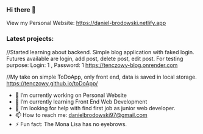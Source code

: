### Hi there 👋
View my Personal Website: https://daniel-brodowski.netlify.app

### Latest projects: 
//Started learning about backend. Simple blog application with faked login. 
Futures available are login, add post, delete post, edit post. 
For testing purpose: Login: 1 , Password: 1
https://tenczowy-blog.onrender.com 

//My take on simple ToDoApp, only front end, data is saved in local storage.
https://tenczowy.github.io/toDoApp/



- 🔭 I’m currently working on Personal Website
- 🌱 I’m currently learning Front End Web Development
- 🤔 I’m looking for help with find first job as junior web developer.
- 📫 How to reach me: danielbrodowski97@gmail.com
- ⚡ Fun fact: The Mona Lisa has no eyebrows.

<!--
**tenczowy/tenczowy** is a ✨ _special_ ✨ repository because its `README.md` (this file) appears on your GitHub profile.

Here are some ideas to get you started:

- 🔭 I’m currently working on ...
- 🌱 I’m currently learning ...
- 👯 I’m looking to collaborate on ...
- 🤔 I’m looking for help with ...
- 💬 Ask me about ...
- 📫 How to reach me: ...
- 😄 Pronouns: ...
- ⚡ Fun fact: ...
-->
